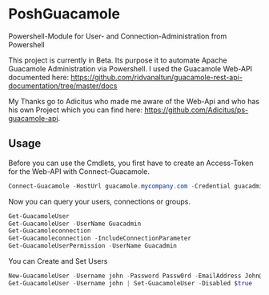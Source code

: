 # PoshGuacamole
Powershell-Module for User- and Connection-Administration from Powershell

This project is currently in Beta. Its purpose it to automate Apache Guacamole Administration via Powershell. I used the Guacamole Web-API documented here:
https://github.com/ridvanaltun/guacamole-rest-api-documentation/tree/master/docs

My Thanks go to Adicitus who made me aware of the Web-Api and who has his own Project which you can find here: https://github.com/Adicitus/ps-guacamole-api.

## Usage 
Before you can use the Cmdlets, you first have to create an Access-Token for the Web-API with Connect-Guacamole.

```powershell
Connect-Guacamole -HostUrl guacamole.mycompany.com -Credential guacadmin
```
Now you can query your users, connections or groups. 

```powershell
Get-GuacamoleUser 
Get-GuacamoleUser -UserName Guacadmin
Get-Guacamoleconnection
Get-Guacamoleconnection -IncludeConnectionParameter
Get-GuacamoleUserPermission -UserName Guacadmin
```
You can Create and Set Users

```powershell
New-GuacamoleUser -Username john -Password Passw0rd -EmailAddress John@mycomany.com -ValidFrom (get-date).adddays(10) -ValidUntil (get-date).adddays(20)
Get-GuacamoleUser -Username john | Set-GuacamoleUser -Disabled $true
```

